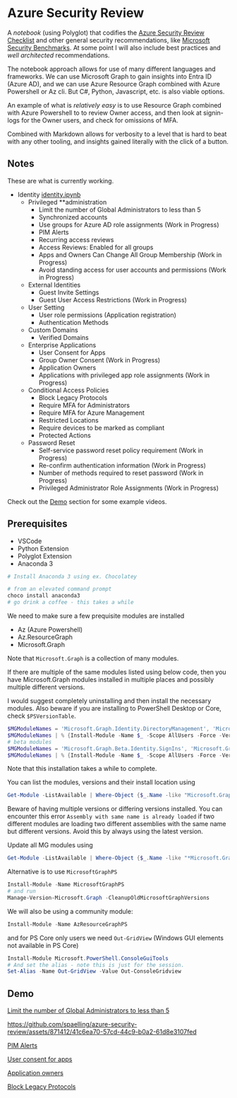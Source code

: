 # Azure Security Review

A *notebook* (using Polyglot) that codifies the [Azure Security Review Checklist](https://github.com/Azure/review-checklists) and other general security recommendations, like [Microsoft Security Benchmarks](https://learn.microsoft.com/en-us/security/benchmark/azure/overview). At some point I will also include best practices and *well architected* recommendations.

The notebook approach allows for use of many different languages and frameworks. We can use Microsoft Graph to gain insights into Entra ID (Azure AD), and we can use Azure Resource Graph combined with Azure Powershell or Az cli. But C#, Python, Javascript, etc. is also viable options.

An example of what is *relatively easy* is to use Resource Graph combined with Azure Powershell to to review Owner access, and then look at signin-logs for the Owner users, and check for omissions of MFA.

Combined with Markdown allows for verbosity to a level that is hard to beat with any other tooling, and insights gained literally with the click of a button.

## Notes

These are what is currently working.

- Identity [identity.ipynb](./notebooks/identity.ipynb)
  - Privileged **administration
    - Limit the number of Global Administrators to less than 5
    - Synchronized accounts
    - Use groups for Azure AD role assignments (Work in Progress)
    - PIM Alerts
    - Recurring access reviews
    - Access Reviews: Enabled for all groups
    - Apps and Owners Can Change All Group Membership (Work in Progress)
    - Avoid standing access for user accounts and permissions (Work in Progress)
  - External Identities
    - Guest Invite Settings
    - Guest User Access Restrictions (Work in Progress)
  - User Setting
    - User role permissions (Application registration)
    - Authentication Methods
  - Custom Domains
    - Verified Domains
  - Enterprise Applications
    - User Consent for Apps
    - Group Owner Consent (Work in Progress)
    - Application Owners
    - Applications with privileged app role assignments (Work in Progress)
  - Conditional Access Policies
    - Block Legacy Protocols
    - Require MFA for Administrators
    - Require MFA for Azure Management
    - Restricted Locations
    - Require devices to be marked as compliant
    - Protected Actions
  - Password Reset
    - Self-service password reset policy requirement (Work in Progress)
    - Re-confirm authentication information (Work in Progress)
    - Number of methods required to reset password (Work in Progress)
    - Privileged Administrator Role Assignments (Work in Progress)

Check out the [Demo](#demo) section for some example videos.

## Prerequisites

- VSCode
- Python Extension
- Polyglot Extension
- Anaconda 3

```powershell
# Install Anaconda 3 using ex. Chocolatey

# from an elevated command prompt
choco install anaconda3
# go drink a coffee - this takes a while
```

We need to make sure a few prequisite modules are installed

- Az (Azure Powershell)
- Az.ResourceGraph
- Microsoft.Graph

Note that `Microsoft.Graph` is a collection of many modules.

If there are multiple of the same modules listed using below code, then you have Microsoft.Graph modules installed in multiple places and possibly multiple different versions.

I would suggest completely uninstalling and then install the necessary modules. Also beware if you are installing to PowerShell Desktop or Core, check `$PSVersionTable`.

```powershell
$MGModuleNames = 'Microsoft.Graph.Identity.DirectoryManagement', 'Microsoft.Graph.Authentication', 'Microsoft.Graph.Identity.SignIns', 'Microsoft.Graph.Groups', 'Microsoft.Graph.DirectoryObjects', 'Microsoft.Graph.Users', 'Microsoft.Graph.Applications'
$MGModuleNames | % {Install-Module -Name $_ -Scope AllUsers -Force -Verbose}
# beta modules
$MGModuleNames = 'Microsoft.Graph.Beta.Identity.SignIns', 'Microsoft.Graph.Beta.Identity.Governance', 'Microsoft.Graph.Beta.Applications', 'Microsoft.Graph.Beta.Identity.DirectoryManagement'
$MGModuleNames | % {Install-Module -Name $_ -Scope AllUsers -Force -Verbose -AllowClobber}
```

Note that this installation takes a while to complete.

You can list the modules, versions and their install location using

```powershell
Get-Module -ListAvailable | Where-Object {$_.Name -like "Microsoft.Graph*"}
```

Beware of having multiple versions or differing versions installed. You can encounter this error `Assembly with same name is already loaded` if two different modules are loading two different assemblies with the same name but different versions. Avoid this by always using the latest version.

Update all MG modules using

```powershell
Get-Module -ListAvailable | Where-Object {$_.Name -like "*Microsoft.Graph.*"} | Update-Module -Force
```

Alternative is to use `MicrosoftGraphPS`

```powershell
Install-Module -Name MicrosoftGraphPS
# and run
Manage-Version-Microsoft.Graph -CleanupOldMicrosoftGraphVersions
```

We will also be using a community module:

```powershell
Install-Module -Name AzResourceGraphPS
```

and for PS Core only users we need `Out-GridView` (Windows GUI elements not available in PS Core)

```powershell
Install-Module Microsoft.PowerShell.ConsoleGuiTools
# And set the alias - note this is just for the session.
Set-Alias -Name Out-GridView -Value Out-ConsoleGridview
```

## Demo

[Limit the number of Global Administrators to less than 5](/notebooks/media/Limit%20the%20number%20of%20Global%20Administrators%20to%20less%20than%205.mov)

https://github.com/spaelling/azure-security-review/assets/871412/41c6ea70-57cd-44c9-b0a2-61d8e3107fed

[PIM Alerts](/notebooks/media/PIM%20alerts.mov)

[User consent for apps](/notebooks/media/user%20consent%20for%20apps.mov)

[Application owners](/notebooks/media/application%20owners.mov)

[Block Legacy Protocols](/notebooks/media/block%20legacy%20protocols.mov)
